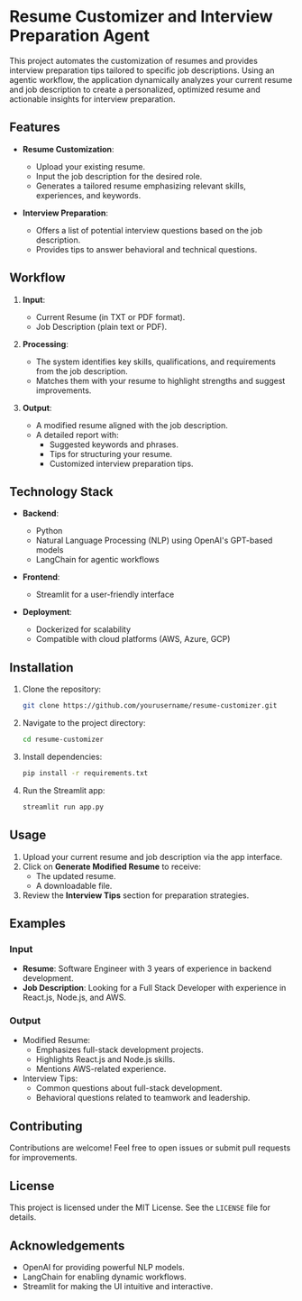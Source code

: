 # Resume Customizer and Interview Preparation Agent

This project automates the customization of resumes and provides interview preparation tips tailored to specific job descriptions. Using an agentic workflow, the application dynamically analyzes your current resume and job description to create a personalized, optimized resume and actionable insights for interview preparation.

## Features

- **Resume Customization**:
  - Upload your existing resume.
  - Input the job description for the desired role.
  - Generates a tailored resume emphasizing relevant skills, experiences, and keywords.

- **Interview Preparation**:
  - Offers a list of potential interview questions based on the job description.
  - Provides tips to answer behavioral and technical questions.

## Workflow

1. **Input**:
   - Current Resume (in TXT or PDF format).
   - Job Description (plain text or PDF).

2. **Processing**:
   - The system identifies key skills, qualifications, and requirements from the job description.
   - Matches them with your resume to highlight strengths and suggest improvements.

3. **Output**:
   - A modified resume aligned with the job description.
   - A detailed report with:
     - Suggested keywords and phrases.
     - Tips for structuring your resume.
     - Customized interview preparation tips.

## Technology Stack

- **Backend**:
  - Python
  - Natural Language Processing (NLP) using OpenAI's GPT-based models
  - LangChain for agentic workflows

- **Frontend**:
  - Streamlit for a user-friendly interface

- **Deployment**:
  - Dockerized for scalability
  - Compatible with cloud platforms (AWS, Azure, GCP)

## Installation

1. Clone the repository:
   ```bash
   git clone https://github.com/yourusername/resume-customizer.git
   ```

2. Navigate to the project directory:
   ```bash
   cd resume-customizer
   ```

3. Install dependencies:
   ```bash
   pip install -r requirements.txt
   ```

4. Run the Streamlit app:
   ```bash
   streamlit run app.py
   ```

## Usage

1. Upload your current resume and job description via the app interface.
2. Click on **Generate Modified Resume** to receive:
   - The updated resume.
   - A downloadable file.
3. Review the **Interview Tips** section for preparation strategies.

## Examples

### Input
- **Resume**: Software Engineer with 3 years of experience in backend development.
- **Job Description**: Looking for a Full Stack Developer with experience in React.js, Node.js, and AWS.

### Output
- Modified Resume:
  - Emphasizes full-stack development projects.
  - Highlights React.js and Node.js skills.
  - Mentions AWS-related experience.
- Interview Tips:
  - Common questions about full-stack development.
  - Behavioral questions related to teamwork and leadership.

## Contributing

Contributions are welcome! Feel free to open issues or submit pull requests for improvements.

## License

This project is licensed under the MIT License. See the `LICENSE` file for details.

## Acknowledgements

- OpenAI for providing powerful NLP models.
- LangChain for enabling dynamic workflows.
- Streamlit for making the UI intuitive and interactive.


